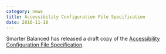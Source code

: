 ```yaml
---
category: news
title: Accessibility Configuration File Specification
date: 2016-11-10
---
```

Smarter Balanced has released a draft copy of the [Accessibility Configuration File Specification](http://www.smarterapp.org/specs/AccessibilityConfigurationFile.html).